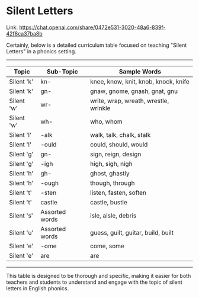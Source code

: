 # Silent Letters

Link: <https://chat.openai.com/share/0472e531-3020-48a6-839f-42f8ca37ba8b>

Certainly, below is a detailed curriculum table focused on teaching "Silent Letters" in a phonics setting.

---

| Topic      | Sub-Topic      | Sample Words                          |
| ---------- | -------------- | ------------------------------------- |
| Silent 'k' | kn-            | knee, know, knit, knob, knock, knife  |
| Silent 'k' | gn-            | gnaw, gnome, gnash, gnat, gnu         |
| Silent 'w' | wr-            | write, wrap, wreath, wrestle, wrinkle |
| Silent 'w' | wh-            | who, whom                             |
| Silent 'l' | -alk           | walk, talk, chalk, stalk              |
| Silent 'l' | -ould          | could, should, would                  |
| Silent 'g' | gn-            | sign, reign, design                   |
| Silent 'g' | -igh           | high, sigh, nigh                      |
| Silent 'h' | gh-            | ghost, ghastly                        |
| Silent 'h' | -ough          | though, through                       |
| Silent 't' | -sten          | listen, fasten, soften                |
| Silent 't' | castle         | castle, bustle                        |
| Silent 's' | Assorted words | isle, aisle, debris                   |
| Silent 'u' | Assorted words | guess, guilt, guitar, build, built    |
| Silent 'e' | -ome           | come, some                            |
| Silent 'e' | are            | are                                   |

---

This table is designed to be thorough and specific, making it easier for both teachers and students to understand and engage with the topic of silent letters in English phonics.
